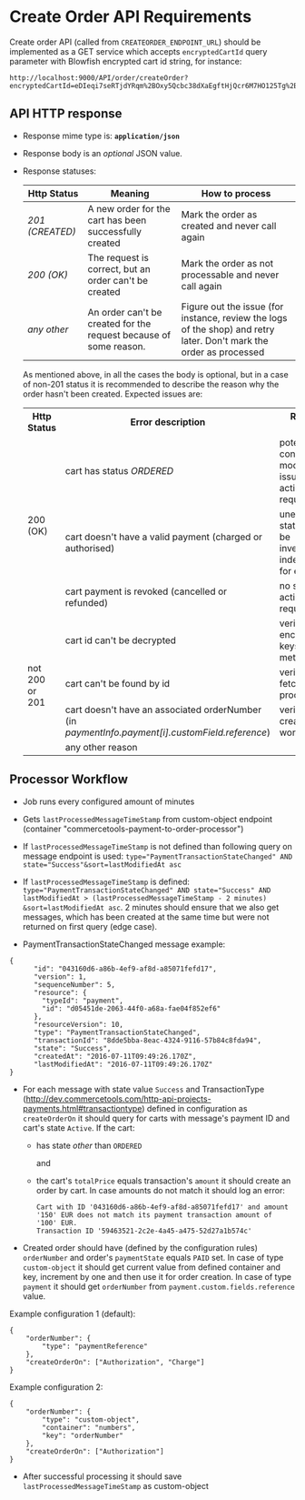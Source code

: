 # Create Order API Requirements

Create order API (called from `CREATEORDER_ENDPOINT_URL`) should be implemented as a GET service which accepts 
`encryptedCartId` query parameter with Blowfish encrypted cart id string, for instance:

  ```
  http://localhost:9000/API/order/createOrder?encryptedCartId=eDIeqi7seRTjdYRqm%2BOxy5Qcbc38dXaEgftHjQcr6M7HO125Tg%2BnUg%3D%3D
  ```
  
## API HTTP response

  - Response mime type is: **`application/json`**
  
  - Response body is an *optional* JSON value.
  
  - Response statuses: 
  
    | Http Status     | Meaning                                                           | How to process                                                                                                      |
    |-----------------|-------------------------------------------------------------------|---------------------------------------------------------------------------------------------------------------------|
    | *201 (CREATED)* | A new order for the cart has been successfully created            | Mark the order as created and never call again                                                                      |
    | *200 (OK)*      | The request is correct, but an order can't be created             | Mark the order as not processable and never call again                                                              |
    | *any other*     | An order can't be created for the request because of some reason. | Figure out the issue (for instance, review the logs of the shop) and retry later. Don't mark the order as processed |
    
    As mentioned above, in all the cases the body is optional, but in a case of non-201 status it is recommended 
    to describe the reason why the order hasn't been created. Expected issues are:

    <table>
      <tr>
        <th>Http Status</th>
        <th>Error description</th>
        <th>Required action</th>
      </tr>
      <tr>
        <td rowspan='3' valign='middle'>200 (OK)</td>
        <td>cart has status <i>ORDERED</i></td>
        <td>potentially concurrent modification issue - an action is not required</td>
      </tr>
      <tr>
        <td>cart doesn't have a valid payment (charged or authorised)</td>
        <td>unexpected state, should be investigated independently for each case</td>
      </tr>
      <tr>
        <td>cart payment is revoked (cancelled or refunded)</td>
        <td>no special action required</td>
      </tr>
      <tr>
        <td rowspan='4' valign='middle'>not 200 or 201</td>
        <td>cart id can't be decrypted</td>
        <td>verify encryption keys and methods</td>
      </tr>
      <tr>
        <td>cart can't be found by id</td>
        <td>verify the cart fetching process</td>
      </tr>
      <tr>
        <td>cart doesn't have an associated orderNumber (in <i>paymentInfo.payment[i].customField.reference</i>)</td>
        <td>verify the cart creation workflow</td>
      </tr>
      <tr>
        <td>any other reason</td>
        <td>&nbsp;</td>
      </tr>
    </table>

## Processor Workflow

- Job runs every configured amount of minutes

- Gets ```lastProcessedMessageTimeStamp``` from custom-object endpoint (container "commercetools-payment-to-order-processor")

- If ```lastProcessedMessageTimeStamp``` is not defined than following query on message endpoint is used: ```type="PaymentTransactionStateChanged" AND state="Success"&sort=lastModifiedAt asc```

- If ```lastProcessedMessageTimeStamp``` is defined: ```type="PaymentTransactionStateChanged" AND state="Success" AND lastModifiedAt > (lastProcessedMessageTimeStamp - 2 minutes) &sort=lastModifiedAt asc```. 2 minutes should ensure that we also get messages, which has been created at the same time but were not returned on first query (edge case).

- PaymentTransactionStateChanged message example:
```
{
      "id": "043160d6-a86b-4ef9-af8d-a85071fefd17",
      "version": 1,
      "sequenceNumber": 5,
      "resource": {
        "typeId": "payment",
        "id": "d05451de-2063-44f0-a68a-fae04f852ef6"
      },
      "resourceVersion": 10,
      "type": "PaymentTransactionStateChanged",
      "transactionId": "8dde5bba-8eac-4324-9116-57b84c8fda94",
      "state": "Success",
      "createdAt": "2016-07-11T09:49:26.170Z",
      "lastModifiedAt": "2016-07-11T09:49:26.170Z"
}
```

- For each message with state value ```Success``` and TransactionType (http://dev.commercetools.com/http-api-projects-payments.html#transactiontype) 
defined in configuration as ```createOrderOn``` it should query for carts with message's payment ID and cart's state ```Active```.
If the cart: 
  - has state *other* than `ORDERED`
  
    and
    
  - the cart's `totalPrice` equals transaction's `amount` 
it should create an order by cart. 
In case amounts do not match it should log an error:

    ```
    Cart with ID '043160d6-a86b-4ef9-af8d-a85071fefd17' and amount '150' EUR does not match its payment transaction amount of '100' EUR. 
    Transaction ID '59463521-2c2e-4a45-a475-52d27a1b574c'
    ```

- Created order should have (defined by the configuration rules) ```orderNumber``` and order's ```paymentState``` equals ```PAID``` set. In case of type ```custom-object``` it should get current value from defined container and key, increment by one and then use it for order creation. In case of type ```payment``` it should get ```orderNumber``` from ```payment.custom.fields.reference``` value.

Example configuration 1 (default):
```
{
	"orderNumber": {
    	"type": "paymentReference"
	},
    "createOrderOn": ["Authorization", "Charge"]
}
```

Example configuration 2:
```
{
	"orderNumber": {
    	"type": "custom-object",
    	"container": "numbers",
    	"key": "orderNumber"
	},
    "createOrderOn": ["Authorization"]
}
```

- After successful processing it should save ```lastProcessedMessageTimeStamp``` as custom-object
